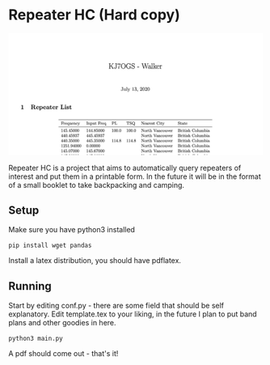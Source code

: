 # Repeater HC (Hard copy)
![](example.png)

Repeater HC is a project that aims to automatically query repeaters of interest
and put them in a printable form. In the future it will be in the format of a
small booklet to take backpacking and camping.

## Setup
Make sure you have python3 installed
```
pip install wget pandas
```

Install a latex distribution, you should have pdflatex.

## Running
Start by editing conf.py - there are some field that should be self explanatory.
Edit template.tex to your liking, in the future I plan to put band plans and
other goodies in here.
```
python3 main.py
```

A pdf should come out - that's it!

